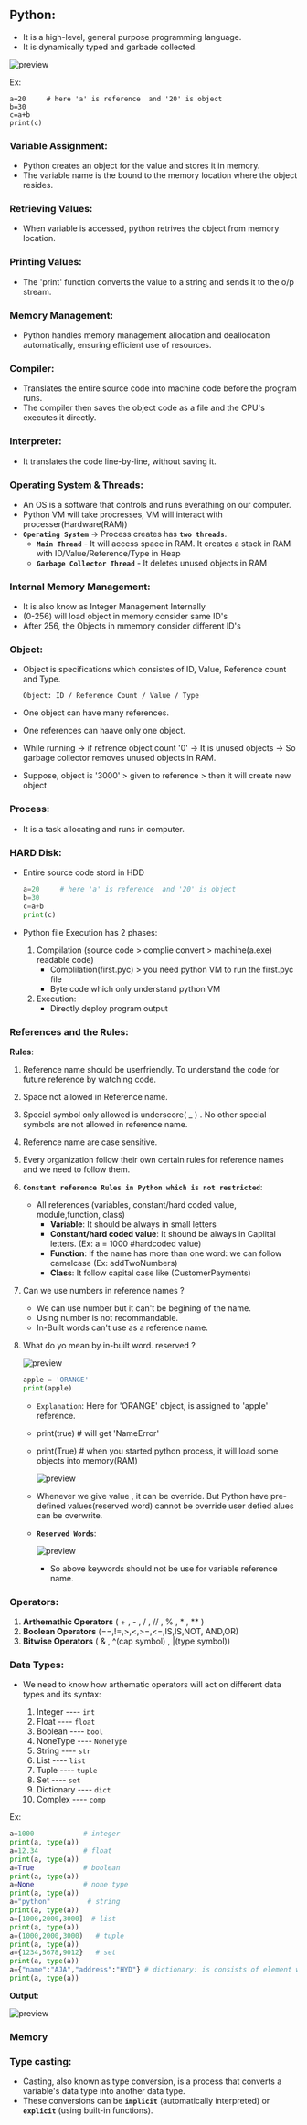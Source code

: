 ## Python:

* It is a high-level, general purpose programming language.
* It is dynamically typed and garbade collected.

![preview](images/py1.jpg)

Ex:
```
a=20     # here 'a' is reference  and '20' is object
b=30
c=a+b
print(c)
```
### Variable Assignment:

* Python creates an object for the value and stores it in memory.
* The variable name is the bound to the memory location where the object resides.

### Retrieving Values:

* When variable is accessed, python retrives the object from memory location.

### Printing Values:

* The 'print' function converts the value to a string and sends it to the o/p stream.

### Memory Management:

* Python handles memory management allocation and deallocation automatically, ensuring efficient use of resources.

### Compiler:

* Translates the entire source code into machine code before the program runs.
* The compiler then saves the object code as a file and the CPU's executes it directly.

### Interpreter:

* It translates the code line-by-line, without saving it.

### Operating System & Threads:

* An OS is a software that controls and runs everathing on our computer.
* Python VM will take procresses, VM will interact with processer(Hardware(RAM))
* **`Operating System`** ->  Process creates has **`two threads`**.
    * **`Main Thread`** - It will access space in RAM. It creates a stack in RAM with ID/Value/Reference/Type in Heap
    * **`Garbage Collector Thread`** - It deletes unused objects in RAM

### Internal Memory Management:

* It is also know as Integer Management Internally
* (0-256) will load object in memory consider same ID's
* After 256, the Objects in mmemory consider different ID's

### Object:

* Object is specifications which consistes of ID, Value, Reference count and Type.

    `Object: ID / Reference Count / Value / Type`

* One object can have many references.
* One references can haave only one object.
* While running -> if refrence object count '0' -> It is unused objects -> So garbage collector removes unused objects in RAM.
* Suppose, object is '3000' > given to reference > then it will create new object

### Process:

* It is a task allocating and runs in computer.

### HARD Disk:

* Entire source code stord in HDD
    ```py
    a=20     # here 'a' is reference  and '20' is object
    b=30
    c=a+b
    print(c)
    ```
* Python file Execution has 2 phases:

    1) Compilation (source code > complie convert > machine(a.exe) readable code)
        * Complilation(first.pyc) > you need python VM to run the first.pyc file 
        * Byte code which only understand python VM
    2) Execution:
        * Directly deploy program output


### References and the Rules:

**Rules**:

1) Reference name should be userfriendly. To understand the code for future reference by watching code. 
2) Space not allowed in Reference name.
3) Special symbol only allowed is underscore( _ ) . No other special symbols are not allowed in reference name.
4) Reference name are case sensitive.
5) Every organization follow their own certain rules for reference names and we need to follow them.
6) **`Constant reference Rules in Python which is not restricted`**:
    * All references (variables, constant/hard coded value, module,function, class)
        * **Variable**: It should be always in small letters
        * **Constant/hard coded value**: It shound be always in Caplital letters. 
        (Ex: a = 1000 #hardcoded value)
        * **Function**: If the name has more than one word: we can follow camelcase
        (Ex: addTwoNumbers)
        * **Class**: It follow capital case like (CustomerPayments)
7) Can we use numbers in reference names ?
    * We can use number but it can't be begining of the name.
    * Using number is not recommandable.
    * In-Built words can't use as a reference name.
8) What do yo mean by in-built word. reserved ?

    ![preview](images/py2.jpg)

     ```py
    apple = 'ORANGE'
    print(apple)
    ```
    * `Explanation`: Here for 'ORANGE' object,   is assigned to 'apple' reference.

    * print(true) # will get 'NameError'
    * print(True) # when you started python process, it will load some objects into memory(RAM)

        ![preview](images/py3.jpg)

    * Whenever we give value , it can be override. But Python have pre-defined values(reserved word) cannot be override user defied alues can be overwrite.

    * **`Reserved Words`**: 

        ![preview](images/py4.jpg)

        * So above keywords should not be use for variable reference name.

### Operators:

1) **Arthemathic Operators** ( + , - , / , // , % , * , ** )
2) **Boolean Operators** (==,!=,>,<,>=,<=,IS,IS,NOT, AND,OR)
3) **Bitwise Operators** ( & , ^(cap symbol) , |(type symbol)) 

### Data Types:

* We need to know how arthematic operators will act on different data types and its syntax:
             
    1) Integer    ----  `int`
    2) Float      ----  `float`
    3) Boolean    ----  `bool`
    4) NoneType   ----  `NoneType`
    5) String     ----  `str`
    6) List       ----  `list`
    7) Tuple      ----  `tuple`
    8) Set        ----  `set`
    9) Dictionary ----  `dict`
    10) Complex   ----  `comp`

Ex:

```py
a=1000            # integer
print(a, type(a))  
a=12.34           # float
print(a, type(a))
a=True            # boolean
print(a, type(a))
a=None            # none type
print(a, type(a))
a="python"         # string  
print(a, type(a))
a=[1000,2000,3000]  # list  
print(a, type(a))
a=(1000,2000,3000)   # tuple  
print(a, type(a))
a={1234,5678,9012}   # set    
print(a, type(a)) 
a={"name":"AJA","address":"HYD"} # dictionary: is consists of element with key and value parts   {'key':'value','key':'value'} 
print(a, type(a))
```
**Output**:

![preview](images/py5.jpg)

### Memory 

### Type casting:

* Casting, also known as type conversion, is a process that converts a variable's data type into another data type.
* These conversions can be **`implicit`** (automatically interpreted) or **`explicit`** (using built-in functions).
